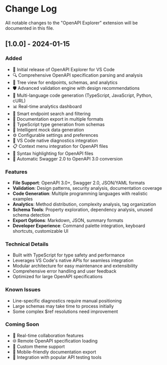 # Change Log

All notable changes to the "OpenAPI Explorer" extension will be documented in this file.

## [1.0.0] - 2024-01-15

### Added
- 🎉 Initial release of OpenAPI Explorer for VS Code
- 🔍 Comprehensive OpenAPI specification parsing and analysis
- 🌳 Tree view for endpoints, schemas, and analytics
- 🛡️ Advanced validation engine with design recommendations
- 🚀 Multi-language code generation (TypeScript, JavaScript, Python, cURL)
- 📊 Real-time analytics dashboard
- 🎯 Smart endpoint search and filtering
- 📝 Documentation export in multiple formats
- 🔧 TypeScript type generation from schemas
- 🎲 Intelligent mock data generation
- ⚙️ Configurable settings and preferences
- 🚨 VS Code native diagnostics integration
- 📋 Context menu integration for OpenAPI files
- 🎨 Syntax highlighting for OpenAPI files
- 🔄 Automatic Swagger 2.0 to OpenAPI 3.0 conversion

### Features
- **File Support**: OpenAPI 3.0+, Swagger 2.0, JSON/YAML formats
- **Validation**: Design patterns, security analysis, documentation coverage
- **Code Generation**: Multiple programming languages with realistic examples
- **Analytics**: Method distribution, complexity analysis, tag organization
- **Schema Tools**: Property exploration, dependency analysis, unused schema detection
- **Export Options**: Markdown, JSON, summary formats
- **Developer Experience**: Command palette integration, keyboard shortcuts, customizable UI

### Technical Details
- Built with TypeScript for type safety and performance
- Leverages VS Code's native APIs for seamless integration
- Modular architecture for easy maintenance and extensibility
- Comprehensive error handling and user feedback
- Optimized for large OpenAPI specifications

### Known Issues
- Line-specific diagnostics require manual positioning
- Large schemas may take time to process initially
- Some complex $ref resolutions need improvement

### Coming Soon
- 🔄 Real-time collaboration features
- 🌐 Remote OpenAPI specification loading
- 🎨 Custom theme support
- 📱 Mobile-friendly documentation export
- 🔗 Integration with popular API testing tools